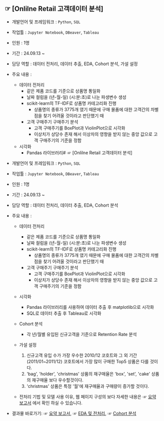 ## ☞ [Onlilne Retail 고객데이터 분석]
- 개발언어 및 프레임워크 : `Python`, `SQL`
- 작업툴 : `Jupyter Notebook`, `DBeaver`, `Tableau`
- 인원 : 1명
- 기간 : 24.09.13 ~ 
- 담당 역할 : 데이터 전처리, 데이터 추출, EDA, Cohort 분석, 가설 설정
- 주요 내용 :
    - 데이터 전처리
      - 같은 제품 코드를 기준으로 상품명 통일화
      - 날짜 컬럼을 (년-월-일) (시:분:초)로 나눈 파생변수 생성
      - scikit-learn의 TF-IDF로 상품명 카테고리화 진행
        - 상품명의 종류가 3775개 였기 때문에 구매 물품에 대한 고객간의 차별점을 찾기 어려울 것이라고 판단했기 때 
      - 고객 구매주기 구매주기 분석
        - 고객 구매주기를 BoxPlot과 ViolinPlot으로 시각화
        - 이상치가 상당수 존재 해서 이상차의 영향을 받지 않는 중앙 값으로 고객 구매주기의 기준을 정함
  - 시각화
    - Pandas 라이브러리# ☞ [Onlilne Retail 고객데이터 분석]
- 개발언어 및 프레임워크 : `Python`, `SQL`
- 작업툴 : `Jupyter Notebook`, `DBeaver`, `Tableau`
- 인원 : 1명
- 기간 : 24.09.13 ~ 
- 담당 역할 : 데이터 전처리, 데이터 추출, EDA, Cohort 분석
- 주요 내용 :
    - 데이터 전처리
      - 같은 제품 코드를 기준으로 상품명 통일화
      - 날짜 컬럼을 (년-월-일) (시:분:초)로 나눈 파생변수 생성
      - scikit-learn의 TF-IDF로 상품명 카테고리화 진행
        - 상품명의 종류가 3775개 였기 때문에 구매 물품에 대한 고객간의 차별점을 찾기 어려울 것이라고 판단했기 때 
      - 고객 구매주기 구매주기 분석
        - 고객 구매주기를 BoxPlot과 ViolinPlot으로 시각화
        - 이상치가 상당수 존재 해서 이상차의 영향을 받지 않는 중앙 값으로 고객 구매주기의 기준을 정함
  - 시각화
    - Pandas 라이브러리를 사용하여 데이터 추출 후 matplotlib으로 시각화
    - SQL로 데이터 추출 후 Tableau로 시각화
  - Cohort 분석
    - 각 년/월별 유입된 신규고객을 기준으로 Retention Rate 분석
  - 가설 설정
      1. 신규고객 유입 수가 가장 우수한 2010/12 코호트와 그 외 기간(2011/01~2011/12) 코호트에서 가장 많이 구매한 Top5 상품은 다를 것이다.
      2. 'bag', 'holder', 'christmas' 상품의 재구매율은 'box', 'set', 'cake' 상품의 재구매율 보다 우수할것이다.
      3. 'christmas' 상품은 특정 '월'에 재구매율과 구매량이 증가할 것이다.
      
  - 전처리 기법 및 모델 사용 이유, 웹 페이지 구성의 보다 자세한 내용은 ☞ [요약 보고서]() 에서 확인 하실 수 있습니다.
  
- 결과물 바로가기: ☞ [요약 보고서](), ☞ [EDA 및 전처리](https://github.com/jjhwk/Online-Retail/blob/main/Online%20Retail/EDA.ipynb),
          ☞ [Cohort 분석](https://github.com/jjhwk/Online-Retail/blob/main/Online%20Retail/Cohort.ipynb)
